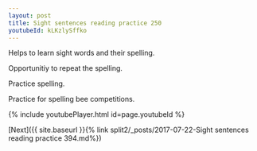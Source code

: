 ```yaml
---
layout: post
title: Sight sentences reading practice 250
youtubeId: kLKzlySffko
---
```

 
 
Helps to learn sight words and their spelling.

Opportunitiy to repeat the spelling. 

Practice spelling. 
 
Practice for spelling bee competitions. 
 
{% include youtubePlayer.html id=page.youtubeId %}
 
 

[Next]({{ site.baseurl }}{% link  split2/_posts/2017-07-22-Sight sentences reading practice 394.md%})
 
